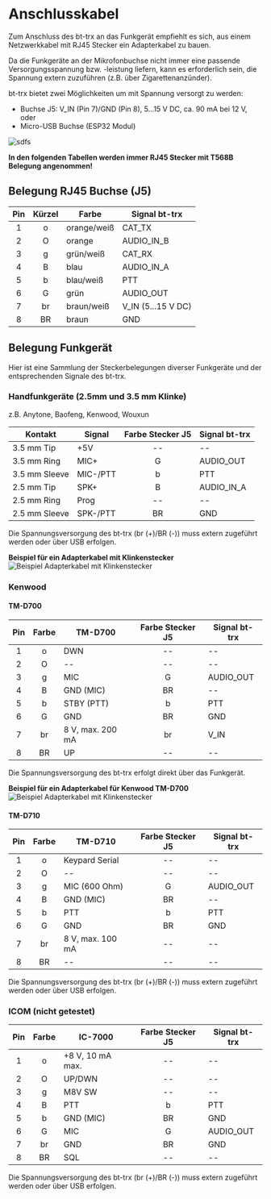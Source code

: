 # Anschlusskabel

Zum Anschluss des bt-trx an das Funkgerät empfiehlt es sich, aus einem
Netzwerkkabel mit RJ45 Stecker ein Adapterkabel zu bauen.

Da die Funkgeräte an der Mikrofonbuchse nicht immer eine passende Versorgungsspannung bzw. -leistung liefern,
kann es erforderlich sein, die Spannung extern zuzuführen (z.B. über Zigarettenanzünder).

bt-trx bietet zwei Möglichkeiten um mit Spannung versorgt zu werden:

- Buchse J5: V_IN (Pin 7)/GND (Pin 8), 5...15 V DC, ca. 90 mA bei 12 V, oder
- Micro-USB Buchse (ESP32 Modul)

![sdfs](bt-trx_connectors.png)

**In den folgenden Tabellen werden immer RJ45 Stecker mit T568B Belegung angenommen!**

## Belegung RJ45 Buchse (J5)

| Pin | Kürzel | Farbe       | Signal bt-trx |
|:---:|:------:|-------------|---------------|
| 1   | o      | orange/weiß | CAT_TX        |
| 2   | O      | orange      | AUDIO_IN_B    |
| 3   | g      | grün/weiß   | CAT_RX        |
| 4   | B      | blau        | AUDIO_IN_A    |
| 5   | b      | blau/weiß   | PTT           |
| 6   | G      | grün        | AUDIO_OUT     |
| 7   | br     | braun/weiß  | V_IN (5...15 V DC) |
| 8   | BR     | braun       | GND           |

## Belegung Funkgerät

Hier ist eine Sammlung der Steckerbelegungen diverser Funkgeräte und der
entsprechenden Signale des bt-trx.

### Handfunkgeräte (2.5mm und 3.5 mm Klinke)

z.B. Anytone, Baofeng, Kenwood, Wouxun

| Kontakt       | Signal   | Farbe Stecker J5 | Signal bt-trx |
|---------------|----------|:-----:|---------------|
| 3.5 mm Tip    | +5V      | --    | --            |
| 3.5 mm Ring   | MIC+     | G     | AUDIO_OUT     |
| 3.5 mm Sleeve | MIC-/PTT | b     | PTT           |
| 2.5 mm Tip    | SPK+     | B     | AUDIO_IN_A    |
| 2.5 mm Ring   | Prog     | --    | --            |
| 2.5 mm Sleeve | SPK-/PTT | BR    | GND           |

Die Spannungsversorgung des bt-trx (br (+)/BR (-)) muss extern zugeführt werden oder
über USB erfolgen.

**Beispiel für ein Adapterkabel mit Klinkenstecker**  
![Beispiel Adapterkabel mit Klinkenstecker](Adapter_Klinke_640.jpg)

### Kenwood

#### TM-D700

| Pin | Farbe | TM-D700             | Farbe Stecker J5 | Signal bt-trx |
|:---:|:-----:|---------------------|:-----:|---------------|
| 1   | o     | DWN                 | --    | --            |
| 2   | O     | --                  | --    | --            |
| 3   | g     | MIC                 | G     | AUDIO_OUT     |
| 4   | B     | GND (MIC)           | BR    | --            |
| 5   | b     | STBY (PTT)          | b     | PTT           |
| 6   | G     | GND                 | BR    | GND           |
| 7   | br    | 8 V, max. 200 mA    | br    | V_IN          |
| 8   | BR    | UP                  | --    | --            |

Die Spannungsversorgung des bt-trx erfolgt direkt über das Funkgerät.

**Beispiel für ein Adapterkabel für Kenwood TM-D700**  
![Beispiel Adapterkabel mit Klinkenstecker](Adapter_TMD_640.jpg)

#### TM-D710

| Pin | Farbe | TM-D710             | Farbe Stecker J5 | Signal bt-trx |
|:---:|:-----:|---------------------|:-----:|---------------|
| 1   | o     | Keypard Serial      | --    | --            |
| 2   | O     | --                  | --    | --            |
| 3   | g     | MIC (600 Ohm)       | G     | AUDIO_OUT     |
| 4   | B     | GND (MIC)           | BR    | --            |
| 5   | b     | PTT                 | b     | PTT           |
| 6   | G     | GND                 | BR    | GND           |
| 7   | br    | 8 V, max. 100 mA    | --    | --            |
| 8   | BR    | --                  | --    | --            |

Die Spannungsversorgung des bt-trx (br (+)/BR (-)) muss extern zugeführt werden
oder über USB erfolgen.

### ICOM (nicht getestet)

| Pin | Farbe | IC-7000          | Farbe Stecker J5 | Signal bt-trx |
|:---:|:-----:|------------------|:-----:|---------------|
| 1   | o     | +8 V, 10 mA max. | --    | --            |
| 2   | O     | UP/DWN           | --    | --            |
| 3   | g     | M8V SW           | --    | --            |
| 4   | B     | PTT              | b     | PTT           |
| 5   | b     | GND (MIC)        | BR    | GND           |
| 6   | G     | MIC              | G     | AUDIO_OUT     |
| 7   | br    | GND              | BR    | GND           |
| 8   | BR    | SQL              | --    | --            |

Die Spannungsversorgung des bt-trx (br (+)/BR (-)) muss extern zugeführt werden
oder über USB erfolgen.

